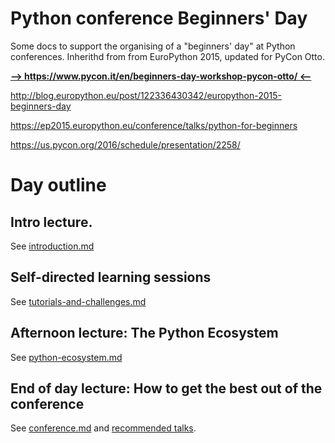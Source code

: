 # Python conference Beginners' Day

Some docs to support the organising of a "beginners' day" at Python
conferences. Inherithd from from EuroPython 2015, updated for PyCon Otto.

**[--> https://www.pycon.it/en/beginners-day-workshop-pycon-otto/ <--](https://www.pycon.it/en/beginners-day-workshop-pycon-otto/)**

http://blog.europython.eu/post/122336430342/europython-2015-beginners-day

https://ep2015.europython.eu/conference/talks/python-for-beginners

https://us.pycon.org/2016/schedule/presentation/2258/


# Day outline

## Intro lecture.

See [introduction.md](introduction.md)

## Self-directed learning sessions

See [tutorials-and-challenges.md](tutorials/tutorials-and-challenges.md)

## Afternoon lecture: The Python Ecosystem

See [python-ecosystem.md](python-ecosystem.md)

##  End of day lecture:  How to get the best out of the conference

See [conference.md](conference.md) and [recommended talks](recommended-talks.md).

